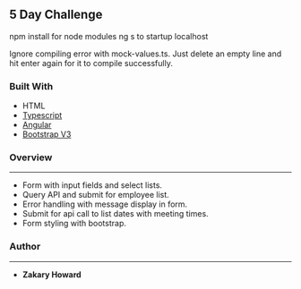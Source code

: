 ## **5 Day Challenge**

npm install for node modules
ng s to startup localhost

Ignore compiling error with mock-values.ts. Just delete an empty line and hit enter again for it to compile successfully.

### Built With

* HTML
* [Typescript](https://www.typescriptlang.org/)
* [Angular](https://angular.io/) 
* [Bootstrap V3](https://getbootstrap.com/docs/3.3/)

### **Overview**
-------
* Form with input fields and select lists.
* Query API and submit for employee list.
* Error handling with message display in form.
* Submit for api call to list dates with meeting times.
* Form styling with bootstrap.

### **Author**
-------
* **Zakary Howard**